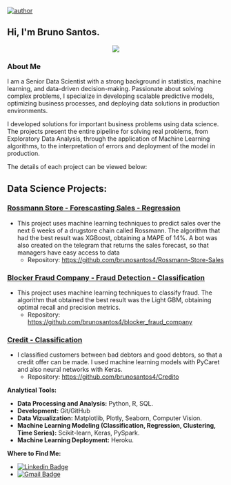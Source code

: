 [![author](https://img.shields.io/badge/author-brunosantos-green.svg)](https://www.linkedin.com/in/brunorpsantos/) 

## Hi, I'm Bruno Santos.

<p align='center'>
    <img src='https://user-images.githubusercontent.com/32130228/115023317-02400d80-9e95-11eb-81ad-c5af49a3da85.jpg'<
</p>

### About Me

I am a Senior Data Scientist with a strong background in statistics, machine learning, and data-driven decision-making. Passionate about solving complex problems, I specialize in developing scalable predictive models, optimizing business processes, and deploying data solutions in production environments.

I developed solutions for important business problems using data science. The projects present the entire pipeline for solving real problems, from Exploratory Data Analysis, through the application of Machine Learning algorithms, to the interpretation of errors and deployment of the model in production.

The details of each project can be viewed below:

## Data Science Projects:

### [Rossmann Store - Forescasting Sales - Regression ](https://github.com/brunosantos4/Rossmann-Store-Sales)
- This project uses machine learning techniques to predict sales over the next 6 weeks of a drugstore chain called Rossmann. The algorithm that had the best result was XGBoost, obtaining a MAPE of 14%. A bot was also created on the telegram that returns the sales forecast, so that managers have easy access to data
  * Repository: https://github.com/brunosantos4/Rossmann-Store-Sales

  
### [Blocker Fraud Company - Fraud Detection - Classification ](https://github.com/brunosantos4/blocker_fraud_company)
- This project uses machine learning techniques to classify fraud. The algorithm that obtained the best result was the Light GBM, obtaining optimal recall and precision metrics.
  * Repository: https://github.com/brunosantos4/blocker_fraud_company

### [Credit - Classification ](https://github.com/brunosantos4/Credito)
- I classified customers between bad debtors and good debtors, so that a credit offer can be made. I used machine learning models with PyCaret and also neural networks with Keras.
  * Repository: https://github.com/brunosantos4/Credito
  

**Analytical Tools:**

* **Data Processing and Analysis:** Python, R, SQL.
* **Development:** Git/GitHub
* **Data Vizualization:** Matplotlib, Plotly, Seaborn, Computer Vision.
* **Machine Learning Modeling (Classification, Regression, Clustering, Time Series):** Scikit-learn, Keras, PySpark.
* **Machine Learning Deployment:** Heroku.
    
**Where to Find Me:**

* [![Linkedin Badge](https://img.shields.io/badge/-BrunoSantos-blue?style=flat-square&logo=Linkedin&logoColor=white&link=https://www.linkedin.com/in/brunorpsantos/)](https://www.linkedin.com/in/brunorpsantos/)
* [![Gmail Badge](https://img.shields.io/badge/-brunosantos@usp.br-c14438?style=flat-square&logo=Gmail&logoColor=white&link=mailto:brunosantos@usp.br)](mailto:brunosantos@usp.br)
